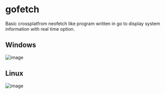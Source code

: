 # gofetch

Basic crossplatfrom neofetch like program written in go to display system information with real time option.

## Windows

![image](https://user-images.githubusercontent.com/23175651/166158027-d8ff52e6-8f99-4d47-b1e6-7f6692c221f9.png)

## Linux

![image](https://user-images.githubusercontent.com/23175651/166158031-da3e606f-be36-4fe0-94ee-b575101d8399.png)


